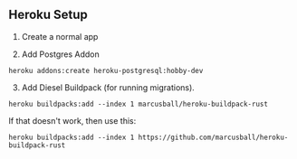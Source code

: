 

## Heroku Setup 

1. Create a normal app

2. Add Postgres Addon

```
heroku addons:create heroku-postgresql:hobby-dev
```

3. Add Diesel Buildpack (for running migrations).

```
heroku buildpacks:add --index 1 marcusball/heroku-buildpack-rust
```

If that doesn't work, then use this:

```
heroku buildpacks:add --index 1 https://github.com/marcusball/heroku-buildpack-rust
```

